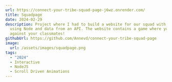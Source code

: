 ```yaml
---
url: https://connect-your-tribe-squad-page-j6wz.onrender.com/
title: Squadpage
date: 2024-02-29
description: Project where I had to build a website for our squad with a team
  using Node and data from an API. The website contains a game where you fight
  against your classmates!
githubUrl: https://github.com/Annevd/connect-your-tribe-squad-page
image:
  url: /assets/images/squadpage.png
tags:
  - "2024"
  - Interactive
  - NodeJS
  - Scroll Driven Animations
---
```

